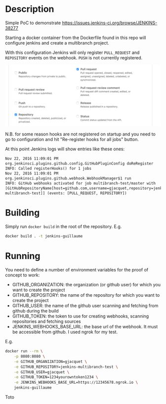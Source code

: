 # Description

Simple PoC to demonstrate https://issues.jenkins-ci.org/browse/JENKINS-38277

Starting a docker container from the Dockerfile found in this repo will configure jenkins and create a multibranch
project.

With this configuration Jenkins will only register `PULL_REQUEST` and `REPOSITORY` events on the webhook. `PUSH` is not
currently registered.

![Webhook screenshot](https://raw.githubusercontent.com/gjacquet/jenkins-multibranch-test/master/images/hooks.png)

N.B. for some reason hooks are not registered on startup and you need to go to configuration and hit "Re-register hooks for all jobs" button.

At this point Jenkins logs will show entries like these ones:

```
Nov 22, 2016 11:09:01 PM org.jenkinsci.plugins.github.config.GitHubPluginConfig doReRegister
INFO: Called registerHooks() for 1 jobs
Nov 22, 2016 11:09:01 PM org.jenkinsci.plugins.github.webhook.WebhookManager$1 run
INFO: GitHub webhooks activated for job multibranch-test/master with [GitHubRepositoryName[host=github.com,username=gjacquet,repository=jenkins-multibranch-test]] (events: [PULL_REQUEST, REPOSITORY])
```

# Building
 
Simply run `docker build` in the root of the repository. E.g.

```bash
docker build . -t jenkins-guillaume
```


# Running

You need to define a number of environment variables for the proof of concept to work:
* GITHUB_ORGANIZATION: the organization (or github user) for which you want to create the project
* GITHUB_REPOSITORY: the name of the repository for which you want to create the project
* GITHUB_USER: the name of the github user scanning and fetching from github during the build
* GITHUB_TOKEN: the token to use for creating webhooks, scanning repositories and fetching sources
* JENKINS_WEBHOOKS_BASE_URL: the base url of the webhook. It must be accessible from github. I used ngrok for my test.

E.g.

```bash
docker run --rm \
    -p 8080:8080 \
    -e GITHUB_ORGANIZATION=gjacquet \
    -e GITHUB_REPOSITORY=jenkins-multibranch-test \
    -e GITHUB_USER=gjacquet \
    -e GITHUB_TOKEN=1234yourowntoken1234 \
    -e JENKINS_WEBHOOKS_BASE_URL=https://12345678.ngrok.io \
    jenkins-guillaume
```
Toto

